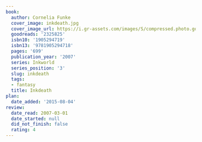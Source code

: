 ```yaml
---
book:
  author: Cornelia Funke
  cover_image: inkdeath.jpg
  cover_image_url: https://i.gr-assets.com/images/S/compressed.photo.goodreads.com/books/1327341991l/2325825._SX98_.jpg
  goodreads: '2325825'
  isbn10: '1905294719'
  isbn13: '9781905294718'
  pages: '699'
  publication_year: '2007'
  series: Inkworld
  series_position: '3'
  slug: inkdeath
  tags:
  - fantasy
  title: Inkdeath
plan:
  date_added: '2015-08-04'
review:
  date_read: 2007-03-01
  date_started: null
  did_not_finish: false
  rating: 4
---
```


